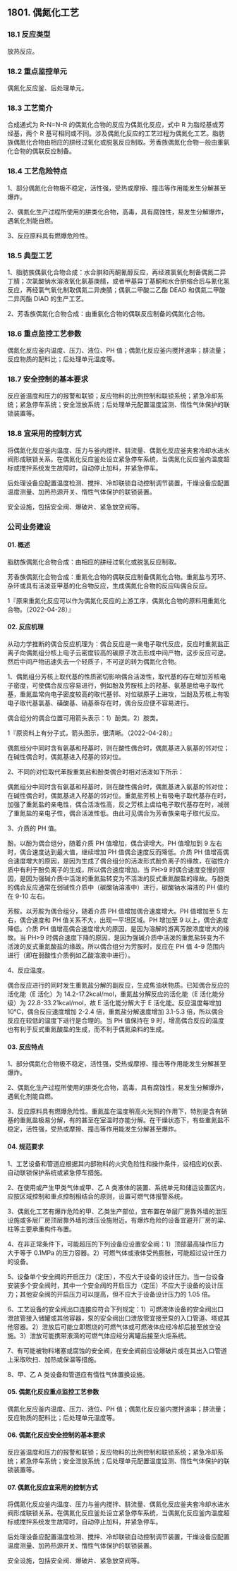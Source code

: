 ## 1801. 偶氮化工艺

### 18.1 反应类型

放热反应。

### 18.2 重点监控单元

偶氮化反应釜、后处理单元。

### 18.3 工艺简介

合成通式为 R-N=N-R 的偶氮化合物的反应为偶氮化反应，式中 R 为脂烃基或芳烃基，两个 R 基可相同或不同。涉及偶氮化反应的工艺过程为偶氮化工艺。脂肪族偶氮化合物由相应的肼经过氧化或脱氢反应制取。芳香族偶氮化合物一般由重氨化合物的偶联反应制备。

### 18.4 工艺危险特点

1、部分偶氮化合物极不稳定，活性强，受热或摩擦、撞击等作用能发生分解甚至爆炸。

2、偶氮化生产过程所使用的肼类化合物，高毒，具有腐蚀性，易发生分解爆炸，遇氧化剂能自燃。

3、反应原料具有燃爆危险性。

### 18.5 典型工艺

1、脂肪族偶氨化合物合成：水合肼和丙酮氰醇反应，再经液氯氧化制备偶氮二异丁腈；次氯酸钠水溶液氧化氨基庚腈，或者甲基异丁基酮和水合肼缩合后与氰化氢反应，再经氯气氧化制取偶氮二异庚腈；偶氨二甲酸二乙酯 DEAD 和偶氮二甲酸二异丙酯 DIAD 的生产工艺。

2、芳香族偶氮化合物合成：由重氨化合物的偶联反应制备的偶氮化合物。

### 18.6 重点监控工艺参数

偶氮化反应釜内温度、压力、液位、PH 值；偶氮化反应釜内搅拌速率；肼流量；反应物质的配料比；后处理单元温度等。

### 18.7 安全控制的基本要求

反应釜温度和压力的报警和联锁；反应物料的比例控制和联锁系统；紧急冷却系统；紧急停车系统；安全泄放系统；后处理单元配置温度监测、惰性气体保护的联锁装置等。

### 18.8 宜采用的控制方式

将偶氮化反应釜内温度、压力与釜内搅拌、肼流量、偶氮化反应釜夹套冷却水进水阀形成联锁关系。在偶氮化反应釜处设立紧急停车系统，当偶氮化反应釜内温度超标或搅拌系统发生故障时，自动停止加料，并紧急停车。

后处理设备应配置温度检测、搅拌、冷却联锁自动控制调节装置，干燥设备应配置温度测量、加热热源开关、惰性气体保护的联锁装置。

安全设施，包括安全阀、爆破片、紧急放空阀等。

### 公司业务建设

#### 01. 概述

脂肪族偶氮化合物合成：由相应的肼经过氧化或脱氢反应制取。

芳香族偶氮化合物合成：重氮化合物的偶联反应制备偶氮化合物。重氮盐与芳环、杂环或具有活泼亚甲基的化合物反应，生成偶氮化合物的反应叫偶合反应。

1『原来重氮化反应可以作为偶氮化反应的上游工序，偶氮化合物的原料用重氮化合物。（2022-04-28）』

#### 02. 反应机理

从动力学推断的偶合反应机理为：偶合反应是一亲电子取代反应，反应时重氮盐正离子向偶氮组分核上电子云密度较高的碳原子攻击形成中间产物，这步反应可逆。然后中间产物迅速失去一个轻质子，不可逆的转为偶氮化合物。

1、偶氮组分芳核上取代基的性质密切影响偶合活泼性，取代基的存在增加芳核电子密度，可使偶合反应容易进行，例如酚及芳胺核上的羟基、氨基是给电子取代基，重氮盐常向电子密度较高的取代基邻、对位碳原子上进攻，当酚及芳核上有吸电子取代基氯基、磺酸基、硝基萘存在时，偶合反应便不容易进行。

偶合组分的偶合位置可用箭头表示：1）酚类。2）胺类。

1『原资料上有分子式，箭头图示，很清晰。（2022-04-28）』

偶氮组分中同时含有氨基和羟基时，则在酸性偶合时，偶氮基进入氨基的邻对位；在碱性偶合时，偶氮基进入羟基的邻对位。

2、不同的对位取代苯胺重氮盐和酚类偶合时相对活泼如下所示：

偶氮组分中同时含有氨基和羟基时，则在酸性偶合时，偶氮基进入氨基的邻对位；在碱性偶合时，偶氮基进入羟基的邻对位。重氮盐芳核上有吸电子取代基存在时，加强了重氮盐的亲电性，偶合活泼性高，反之芳核上虞给电子取代基存在时，减弱了重氮盐的亲电子性，偶合活泼性低。由此可见偶合为芳香族亲电子取代反应。

3、介质的 PH 值。

酚。以酚为偶合组分，随着介质 PH 值增加，偶合读增大。PH 值增加到 9 左右时，偶合速度达到最大值，继续增加 PH 值偶合速度反而降低。介质 PH 值增高偶合速度增大的原因，是因为生成了偶合组分的活泼形式酚负离子的缘故，在磁性介质中有利于酚负离子的生成，所以偶合速度增加。当 PH>9 时偶合速度变慢的原因，是因为强碱介质中活泼的重氮盐转变为不活泼的反式重氮酸盐的缘故。与酚类的偶合反应通常在弱碱性介质中（碳酸钠溶液中）进行，碳酸钠水溶液的 PH 值约在 9-10 左右。

芳胺。以芳胺为偶合组分，随着介质 PH 值增加偶合速度增大。PH 值增加至 5 左右，偶合速度和 PH 值关系不大，出现一平坦区域。PH 增加至 9 以上，偶合速度降低。介质 PH 值增高偶合速度增大的原因，是因为溶解的游离芳胺浓度增大的缘故。当 PH>9 时偶合速度下降的原因，是因为强碱介质中活泼的重氮盐转变为不活泼的反式重氮酸盐的缘故。所以偶合组分为芳胺时，反应在 PH 值 4-9 范围内进行（即在弱酸性介质例如乙酸溶液中进行）。

4、反应温度。

偶合反应进行的同时发生重氮盐分解的副反应，生成焦油状物质。已知偶合反应的活化能（E 活化）为 14.2-17.2kcal/mol，重氮盐分解反应的活化能（E 活化能分级）为 22.8-33.21kcal/mol，故 E 活化能分解大于 E 活化能。反应温度每增加 10℃，偶合反应速度增加 2-2.4 倍，重氮盐分解速度增加 3.1-5.3 倍，所以偶合反应在较低的温度下进行是合理的。当 PH 值保持在 9 时，增高偶合反应的温度也有利于反式重氮酸盐的生成，而不利于偶氮染料的生成。

#### 03. 反应特点

1、部分偶氮化合物极不稳定，活性强，受热或摩擦、撞击等作用能发生分解甚至爆炸。

2、偶氮化生产过程所使用的肼类化合物，高毒，具有腐蚀性，易发生分解爆炸，遇氧化剂能自燃。

3、反应原料具有燃爆危险性。重氮盐在温度稍高火光照的作用下，特别是含有硝基的重氮盐极易分解，有的甚至在室温时亦能分解。在干燥状态下，有些重氮盐不稳定，活性强，受热或摩擦、撞击等作用能发生分解甚至爆炸。

#### 04. 规范要求

1、工艺设备和管道应根据其内部物料的火灾危险性和操作条件，设相应的仪表、自动联锁保护系统或紧急停车措施。

2、在使用或产生甲类气体或甲、乙 A 类液体的装置、系统单元和储运设置区内，应按区域控制和重点控制相结合的原则，设置可燃气体报警系统。

3、偶氮化工艺有爆炸危险的甲、乙类生产部位，宜布置在单层厂房靠外墙的泄压设施或多层厂房顶层靠外墙的泄压设施附近。有爆炸危险的设备宜避开厂房的梁、柱等主要承重构件布置。

4、在非正常条件下，可能超压的下列设备应设置安全阀：1）顶部最高操作压力大于等于 0.1MPa 的压力容器。2）可燃气体或液体受热膨胀，可能超过设计压力的设备。

5、设备单个安全阀的开启压力（定压），不应大于设备的设计压力。当一台设备安装多个安全阀时，其中一个安全阀的开启压力（定压）不应大于设备的设计压力；其他安全阀的开启压力可以提高，但不应大于设备设计压力的 1.05 倍。

6、工艺设备的安全阀出口连接应符合下列规定：1）可燃液体设备的安全阀出口泄放管接入储罐或其他容器，泵的安全阀出口泄放管宜接至泵的入口管道、塔或其他容器。2）泄放后可能立即燃烧的可燃气体或可燃液体应经冷却后接至放空设施。3）泄放可能携带液滴的可燃气体应经分离罐后接至火炬系统。

7、有可能被物料堵塞或腐蚀的安全阀，在安全阀前应设爆破片或在其出入口管道上采取吹扫、加热或保温等措施。

8、甲、乙 A 类设备和管道应有惰性气体置换设施。

#### 05. 偶氮化反应重点监控工艺参数

偶氮化反应釜内温度、压力、液位、PH 值；偶氮化反应釜内搅拌速率；肼流量；反应物质的配料比；后处理单元温度等。

#### 06. 偶氮化反应安全控制的基本要求

反应釜温度和压力的报警和联锁；反应物料的比例控制和联锁系统；紧急冷却系统；紧急停车系统；安全泄放系统；后处理单元配置温度监测、惰性气体保护的联锁装置等。

#### 07. 偶氮化反应宜采用的控制方式

将偶氮化反应釜内温度、压力与釜内搅拌、肼流量、偶氮化反应釜夹套冷却水进水阀形成联锁关系。在偶氮化反应釜处设立紧急停车系统，当偶氮化反应釜内温度超标或搅拌系统发生故障时，自动停止加料，并紧急停车。

后处理设备应配置温度检测、搅拌、冷却联锁自动控制调节装置，干燥设备应配置温度测量、加热热源开关、惰性气体保护的联锁装置。

安全设施，包括安全阀、爆破片、紧急放空阀等。